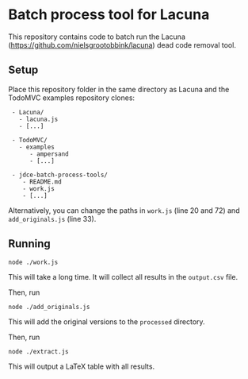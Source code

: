 # Batch process tool for Lacuna
This repository contains code to batch run the Lacuna (https://github.com/nielsgrootobbink/lacuna) dead code removal tool.


## Setup
Place this repository folder in the same directory as Lacuna and the TodoMVC examples repository clones:

```
 - Lacuna/
   - lacuna.js
   - [...]

 - TodoMVC/
   - examples
      - ampersand
      - [...]

 - jdce-batch-process-tools/
    - README.md
    - work.js
    - [...]
```

Alternatively, you can change the paths in `work.js` (line 20 and 72) and `add_originals.js` (line 33).


## Running
```
node ./work.js
```
This will take a long time. It will collect all results in the `output.csv` file.

Then, run
```
node ./add_originals.js
```
This will add the original versions to the `processed` directory.

Then, run
```
node ./extract.js
```
This will output a LaTeX table with all results.
